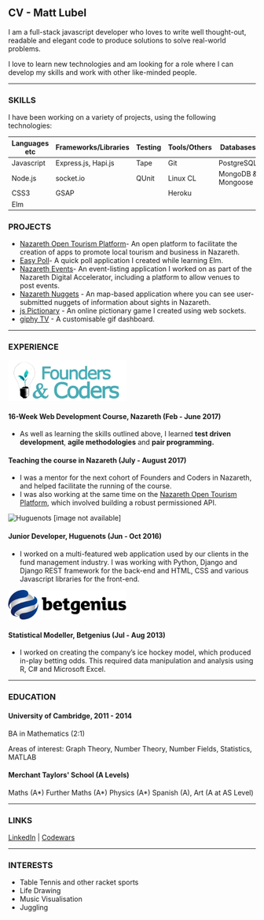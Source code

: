 ## CV - Matt Lubel

I am a full-stack javascript developer who loves to write well thought-out, readable and elegant code to produce solutions to solve real-world problems.

I love to learn new technologies and am looking for a role where I can develop my skills and work with other like-minded people.

---

### SKILLS

I have been working on a variety of projects, using the following technologies:

| Languages etc | Frameworks/Libraries | Testing   | Tools/Others | Databases |
| --- | --- | --- | --- | --- |
| Javascript| Express.js, Hapi.js      | Tape      | Git          | PostgreSQL|
| Node.js   | socket.io                | QUnit     | Linux CL     | MongoDB & Mongoose  |
| CSS3      | GSAP                     |           | Heroku       |  |
| Elm       |                 |           |              |           |


### PROJECTS
- [Nazareth Open Tourism Platform](https://github.com/foundersandcoders/open-tourism-platform)- An open platform to facilitate the creation of apps to promote local tourism and business in Nazareth.
- [Easy Poll](https://github.com/FAC10/easy-poll)- A quick poll application I created while learning Elm.
- [Nazareth Events](https://github.com/FACN1/nazareth-events)- An event-listing application I worked on as part of the Nazareth Digital Accelerator, including a platform to allow venues to post events.
- [Nazareth Nuggets](https://github.com/FACN1/nazareth-nuggets) - An map-based application where you can see user-submitted nuggets of information about sights in Nazareth. 
- [js Pictionary](https://github.com/mattlub/socket-pictionary) - An online pictionary game I created using web sockets.
- [giphy TV](https://github.com/mattlub/giphy-tv) - A customisable gif dashboard.

---

### EXPERIENCE

<img alt="Founders and Coders" src="https://github.com/mattlub/CV/blob/master/assets/fac.png" width="240">

#### 16-Week Web Development Course, Nazareth (Feb - June 2017)
- As well as learning the skills outlined above, I learned __test driven development__, __agile methodologies__ and __pair programming.__

#### Teaching the course in Nazareth (July - August 2017)
- I was a mentor for the next cohort of Founders and Coders in Nazareth, and helped facilitate the running of the course.
- I was also working at the same time on the [Nazareth Open Tourism Platform](https://github.com/foundersandcoders/open-tourism-platform), which involved building a robust permissioned API.

<img alt="Huguenots [image not available]" src="https://github.com/mattlub/CV/blob/master/assets/hugenots.png" width="240">

#### Junior Developer, Huguenots (Jun - Oct 2016)
- I worked on a multi-featured web application used by our clients in the fund management industry. I was working with Python, Django and Django REST framework for the back-end and HTML, CSS and various Javascript libraries for the front-end. 

<img alt="Betgenius" src="https://github.com/mattlub/CV/blob/master/assets/betgenius.png" width="240">

#### Statistical Modeller, Betgenius (Jul - Aug 2013)
- I worked on creating the company’s ice hockey model, which produced in-play betting odds. This required data manipulation and analysis using R, C# and Microsoft Excel.

---

### EDUCATION
#### University of Cambridge, 2011 - 2014
BA in Mathematics (2:1)

Areas of interest: Graph Theory, Number Theory, Number Fields, Statistics, MATLAB

#### Merchant Taylors' School (A Levels)
Maths (A*) Further Maths (A*) Physics (A*) Spanish (A), Art (A at AS Level)

---
### LINKS

[LinkedIn](https://www.linkedin.com/in/matt-lubel-470484ba/) | [Codewars](https://www.codewars.com/users/mattlub)

---
### INTERESTS
* Table Tennis and other racket sports
* Life Drawing
* Music Visualisation
* Juggling
